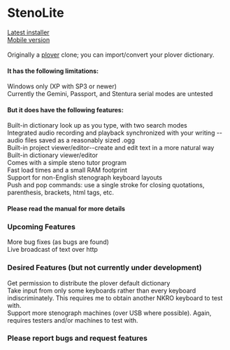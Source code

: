 # StenoLite

<a href="https://github.com/boborama/StenoLite/releases/download/v0.9.8-beta/StenoLiteSetup.msi">Latest installer</a><br>
<a href="https://github.com/boborama/StenoLite/releases/download/v0.9.8-beta/StenoLite097.zip">Mobile version</a><br>
<br>
Originally a <a href="http://github.com/plover/plover">plover</a> clone; you can import/convert your plover dictionary.

#### It has the following limitations:

Windows only (XP with SP3 or newer)<br>
Currently the Gemini, Passport, and Stentura serial modes are untested

#### But it does have the following features:

Built-in dictionary look up as you type, with two search modes<br>
Integrated audio recording and playback synchronized with your writing -- audio files saved as a reasonably sized .ogg<br>
Built-in project viewer/editor--create and edit text in a more natural way<br>
Built-in dictionary viewer/editor<br>
Comes with a simple steno tutor program<br>
Fast load times and a small RAM footprint<br>
Support for non-English stenograph keyboard layouts<br>
Push and pop commands: use a single stroke for closing quotations, parenthesis, brackets, html tags, etc.

#### Please read the manual for more details


### Upcoming Features

More bug fixes (as bugs are found)<br>
Live broadcast of text over http

### Desired Features (but not currently under development)

Get permission to distribute the plover default dictionary<br>
Take input from only some keyboards rather than every keyboard indiscriminately.  This requires me to obtain another NKRO keyboard to test with.<br>
Support more stenograph machines (over USB where possible).  Again, requires testers and/or machines to test with.

### Please report bugs and request features